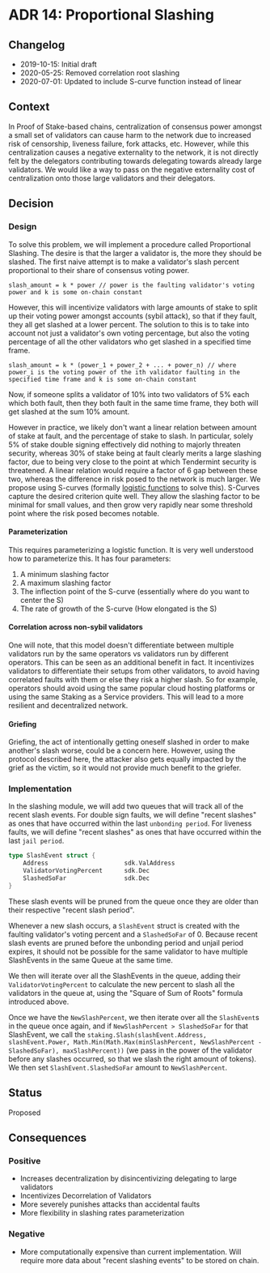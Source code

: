 # ADR 14: Proportional Slashing

## Changelog

* 2019-10-15: Initial draft
* 2020-05-25: Removed correlation root slashing
* 2020-07-01: Updated to include S-curve function instead of linear

## Context

In Proof of Stake-based chains, centralization of consensus power amongst a small set of validators can cause harm to the network due to increased risk of censorship, liveness failure, fork attacks, etc.  However, while this centralization causes a negative externality to the network, it is not directly felt by the delegators contributing towards delegating towards already large validators.  We would like a way to pass on the negative externality cost of centralization onto those large validators and their delegators.

## Decision

### Design

To solve this problem, we will implement a procedure called Proportional Slashing.  The desire is that the larger a validator is, the more they should be slashed.  The first naive attempt is to make a validator's slash percent proportional to their share of consensus voting power.

```text
slash_amount = k * power // power is the faulting validator's voting power and k is some on-chain constant
```

However, this will incentivize validators with large amounts of stake to split up their voting power amongst accounts (sybil attack), so that if they fault, they all get slashed at a lower percent.  The solution to this is to take into account not just a validator's own voting percentage, but also the voting percentage of all the other validators who get slashed in a specified time frame.

```text
slash_amount = k * (power_1 + power_2 + ... + power_n) // where power_i is the voting power of the ith validator faulting in the specified time frame and k is some on-chain constant
```

Now, if someone splits a validator of 10% into two validators of 5% each which both fault, then they both fault in the same time frame, they both will get slashed at the sum 10% amount.

However in practice, we likely don't want a linear relation between amount of stake at fault, and the percentage of stake to slash. In particular, solely 5% of stake double signing effectively did nothing to majorly threaten security, whereas 30% of stake being at fault clearly merits a large slashing factor, due to being very close to the point at which Tendermint security is threatened. A linear relation would require a factor of 6 gap between these two, whereas the difference in risk posed to the network is much larger. We propose using S-curves (formally [logistic functions](https://en.wikipedia.org/wiki/Logistic_function) to solve this). S-Curves capture the desired criterion quite well. They allow the slashing factor to be minimal for small values, and then grow very rapidly near some threshold point where the risk posed becomes notable.

#### Parameterization

This requires parameterizing a logistic function. It is very well understood how to parameterize this. It has four parameters:

1) A minimum slashing factor
2) A maximum slashing factor
3) The inflection point of the S-curve (essentially where do you want to center the S)
4) The rate of growth of the S-curve (How elongated is the S)

#### Correlation across non-sybil validators

One will note, that this model doesn't differentiate between multiple validators run by the same operators vs validators run by different operators.  This can be seen as an additional benefit in fact.  It incentivizes validators to differentiate their setups from other validators, to avoid having correlated faults with them or else they risk a higher slash.  So for example, operators should avoid using the same popular cloud hosting platforms or using the same Staking as a Service providers.  This will lead to a more resilient and decentralized network.

#### Griefing

Griefing, the act of intentionally getting oneself slashed in order to make another's slash worse, could be a concern here.  However, using the protocol described here, the attacker also gets equally impacted by the grief as the victim, so it would not provide much benefit to the griefer.

### Implementation

In the slashing module, we will add two queues that will track all of the recent slash events.  For double sign faults, we will define "recent slashes" as ones that have occurred within the last `unbonding period`.  For liveness faults, we will define "recent slashes" as ones that have occurred within the last `jail period`.

```go
type SlashEvent struct {
    Address                     sdk.ValAddress
    ValidatorVotingPercent      sdk.Dec
    SlashedSoFar                sdk.Dec
}
```

These slash events will be pruned from the queue once they are older than their respective "recent slash period".

Whenever a new slash occurs, a `SlashEvent` struct is created with the faulting validator's voting percent and a `SlashedSoFar` of 0.  Because recent slash events are pruned before the unbonding period and unjail period expires, it should not be possible for the same validator to have multiple SlashEvents in the same Queue at the same time.

We then will iterate over all the SlashEvents in the queue, adding their `ValidatorVotingPercent` to calculate the new percent to slash all the validators in the queue at, using the "Square of Sum of Roots" formula introduced above.

Once we have the `NewSlashPercent`, we then iterate over all the `SlashEvent`s in the queue once again, and if `NewSlashPercent > SlashedSoFar` for that SlashEvent, we call the `staking.Slash(slashEvent.Address, slashEvent.Power, Math.Min(Math.Max(minSlashPercent, NewSlashPercent - SlashedSoFar), maxSlashPercent))` (we pass in the power of the validator before any slashes occurred, so that we slash the right amount of tokens).  We then set `SlashEvent.SlashedSoFar` amount to `NewSlashPercent`.

## Status

Proposed

## Consequences

### Positive

* Increases decentralization by disincentivizing delegating to large validators
* Incentivizes Decorrelation of Validators
* More severely punishes attacks than accidental faults
* More flexibility in slashing rates parameterization

### Negative

* More computationally expensive than current implementation.  Will require more data about "recent slashing events" to be stored on chain.
